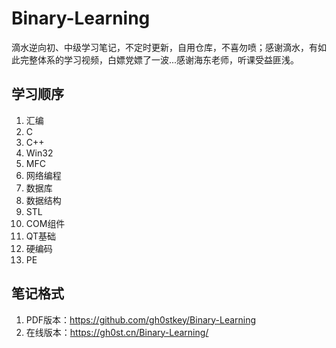 # Binary-Learning

滴水逆向初、中级学习笔记，不定时更新，自用仓库，不喜勿喷；感谢滴水，有如此完整体系的学习视频，白嫖党嫖了一波...感谢海东老师，听课受益匪浅。

## 学习顺序

1. 汇编
2. C
3. C++
4. Win32
5. MFC
6. 网络编程
7. 数据库
8. 数据结构
9. STL
10. COM组件
11. QT基础
12. 硬编码
13. PE

## 笔记格式

1. PDF版本：https://github.com/gh0stkey/Binary-Learning
2. 在线版本：https://gh0st.cn/Binary-Learning/